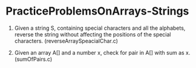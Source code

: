 # PracticeProblemsOnArrays-Strings

1. Given a string S, containing special characters and all the alphabets, reverse the string without
affecting the positions of the special characters. (reverseArraySpeacialChar.c)

2. Given an array A[] and a number x, check for pair in A[] with sum as x. (sumOfPairs.c)




